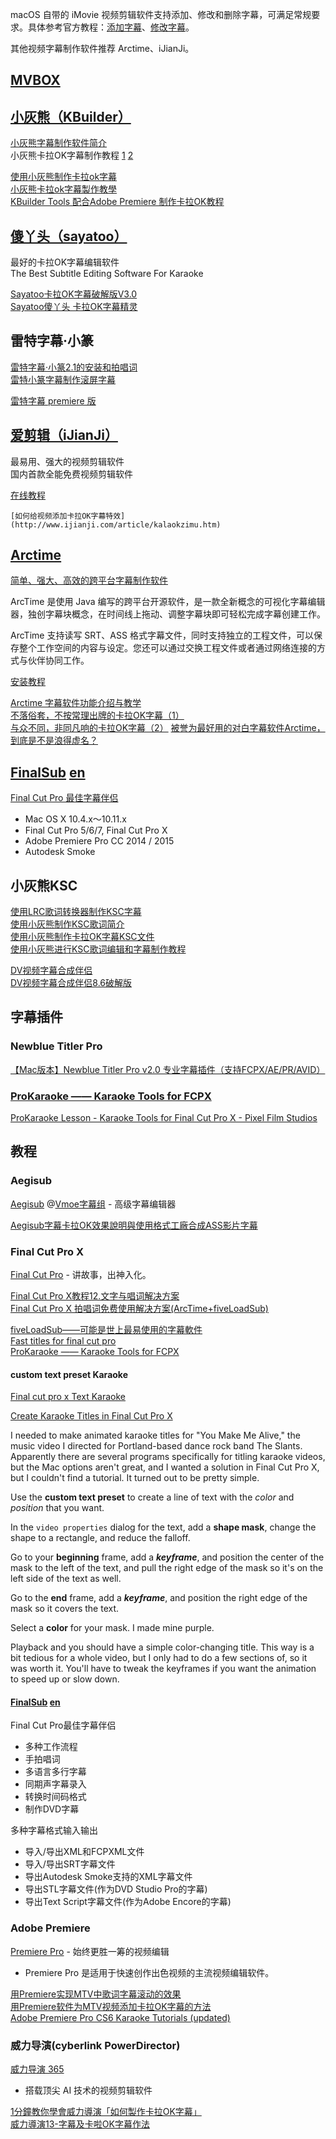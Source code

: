 
macOS 自带的 iMovie 视频剪辑软件支持添加、修改和删除字幕，可满足常规要求。具体参考官方教程：[添加字幕](https://support.apple.com/zh-cn/guide/imovie/mov4d3dce7ba/mac)、[修改字幕](https://support.apple.com/zh-cn/guide/imovie/mov9c5e9641f/mac)。

其他视频字幕制作软件推荐 Arctime、iJianJi。

## [MVBOX](http://www.mvbox.cn/)


## [小灰熊（KBuilder）](http://www.xmsdev.com/)

[小灰熊字幕制作软件简介](http://www.mvbox.cn/help/help4_xhx.shtml)  
小灰熊卡拉OK字幕制作教程 [1](http://www.6699fa.cn/qita/xiao13063006.html) [2](http://www.zhuantilan.com/jiqiao/45247.html)

[使用小灰熊制作卡拉ok字幕](http://v.youku.com/v_show/id_XNjgxOTI0OTcy.html)  
[小灰熊卡拉ok字幕製作教學](https://www.youtube.com/watch?v=N7qcESYy1m4)  
[KBuilder Tools 配合Adobe Premiere 制作卡拉OK教程](http://wujiajiaoxin.blog.163.com/blog/static/20640100920113205256598/)

## [傻丫头（sayatoo）](http://www.sayatoosoft.com/index_chs.html#)

最好的卡拉OK字幕编辑软件  
The Best Subtitle Editing Software For Karaoke

[Sayatoo卡拉OK字幕破解版V3.0](http://blog.sina.com.cn/s/blog_6da9c71e0102v3r6.html)  
[Sayatoo傻丫头 卡拉OK字幕精灵](http://v.youku.com/v_show/id_XNDU3MTU3ODky.html)

## 雷特字幕·小篆

[雷特字幕·小篆2.1的安装和拍唱词](http://www.dvedit.cn/thread-170690-1-1.html)  
[雷特小篆字幕制作滚屏字幕](http://blog.163.com/qywwkai@126/blog/static/21003042201511844028244/)

[雷特字幕 premiere 版](http://www.videostar.com/2015/09/28/cgstar-premiere/)

## [爱剪辑（iJianJi）](http://www.ijianji.com/index.htm)

最易用、强大的视频剪辑软件  
国内首款全能免费视频剪辑软件

[在线教程](http://www.ijianji.com/course.htm)  

	[如何给视频添加卡拉OK字幕特效](http://www.ijianji.com/article/kalaokzimu.htm)

## [Arctime](http://www.arctime.org/)

[简单、强大、高效的跨平台字幕制作软件](http://filmaker.cn/thread-61566-1-1.html)

ArcTime 是使用 Java 编写的跨平台开源软件，是一款全新概念的可视化字幕编辑器，独创字幕块概念，在时间线上拖动、调整字幕块即可轻松完成字幕创建工作。

ArcTime 支持读写 SRT、ASS 格式字幕文件，同时支持独立的工程文件，可以保存整个工作空间的内容与设定。您还可以通过交换工程文件或者通过网络连接的方式与伙伴协同工作。

[安装教程](http://www.xp85.com/html/Arctime.html)

[Arctime 字幕软件功能介绍与教学](http://list.youku.com/albumlist/show?id=26249589&ascending=1&page=1)  
[不落俗套，不按常理出牌的卡拉OK字幕（1）](http://v.youku.com/v_show/id_XMTU0OTI3NzAwNA)  
[与众不同，非同凡响的卡拉OK字幕（2）](http://v.youku.com/v_show/id_XMTU0OTI3Njk4MA)
[被誉为最好用的对白字幕软件Arctime，到底是不是浪得虚名？](https://zhuanlan.zhihu.com/p/68574333)

## [FinalSub](http://www.finalsub.com/features.html) [en](http://www.finalsub.com/index_en.html)

[Final Cut Pro 最佳字幕伴侣](http://www.finalsub.com/index.html)

- Mac OS X 10.4.x～10.11.x  
- Final Cut Pro 5/6/7, Final Cut Pro X  
- Adobe Premiere Pro CC 2014 / 2015  
- Autodesk Smoke  

## 小灰熊KSC

[使用LRC歌词转换器制作KSC字幕](http://jingyan.baidu.com/article/3a2f7c2e632f5f26afd61185.html)  
[使用小灰熊制作KSC歌词简介](http://blog.sina.com.cn/s/blog_4fd324080100p72m.html)  
[使用小灰熊制作卡拉OK字幕KSC文件](http://100114.blog.51cto.com/90114/33241/)  
[使用小灰熊进行KSC歌词编辑和字幕制作教程](http://www.51vv.com/soft/intro-14.shtml)

[DV视频字幕合成伴侣](http://www.fhsoft.net/pro_Video2MTV.htm)  
[DV视频字幕合成伴侣8.6破解版](http://www.163disk.com/fileview_2225517.html)

## 字幕插件

### Newblue Titler Pro

[【Mac版本】Newblue Titler Pro v2.0 专业字幕插件（支持FCPX/AE/PR/AVID）](http://www.mfcpx.com/nbt2/)

### [ProKaraoke —— Karaoke Tools for FCPX](http://store.pixelfilmstudios.com/product/prokaraoke/)

[ProKaraoke Lesson - Karaoke Tools for Final Cut Pro X - Pixel Film Studios](https://vimeo.com/118074376)

## 教程

### Aegisub

[Aegisub](https://aegisub.org/zh-cn/) @[Vmoe字幕组](https://aegi.vmoe.info/) - 高级字幕编辑器

[Aegisub字幕卡拉OK效果說明與使用格式工廠合成ASS影片字幕](https://www.youtube.com/watch?v=oJSLCZ_iZlU)

### Final Cut Pro X

[Final Cut Pro](https://www.apple.com.cn/final-cut-pro/) - 讲故事，出神入化。

[Final Cut Pro X教程12.文字与唱词解决方案](http://v.youku.com/v_show/id_XNjM3OTU5NTk2.html)  
[Final Cut Pro X 拍唱词免费使用解决方案(ArcTime+fiveLoadSub)](http://www.yakfx.com/304.html)  

[fiveLoadSub——可能是世上最易使用的字幕軟件](http://wilsonlmh.github.io/fiveLoadSub/)  
[Fast titles for final cut pro](http://www.ilgattohanuovecode.it/tool/final-cut-fast-titles/)  
[ProKaraoke —— Karaoke Tools for FCPX](http://store.pixelfilmstudios.com/product/prokaraoke/)

#### custom text preset Karaoke  

[Final cut pro x Text Karaoke](https://www.youtube.com/watch?v=nOZyKq4wSEY)  

[Create Karaoke Titles in Final Cut Pro X](http://amonkeysdoneit.blogspot.com/2011/12/create-karaoke-titles-in-final-cut-pro.html)

I needed to make animated karaoke titles for "You Make Me Alive," the music video I directed for Portland-based dance rock band The Slants. Apparently there are several programs specifically for titling karaoke videos, but the Mac options aren't great, and I wanted a solution in Final Cut Pro X, but I couldn't find a tutorial. It turned out to be pretty simple.

Use the **custom text preset** to create a line of text with the _color_ and _position_ that you want.

In the `video properties` dialog for the text, add a **shape mask**, change the shape to a rectangle, and reduce the falloff.

Go to your **beginning** frame, add a **_keyframe_**, and position the center of the mask to the left of the text, and pull the right edge of the mask so it's on the left side of the text as well.

Go to the **end** frame, add a **_keyframe_**, and position the right edge of the mask so it covers the text.

Select a **color** for your mask. I made mine purple. 

Playback and you should have a simple color-changing title. This way is a bit tedious for a whole video, but I only had to do a few sections of, so it was worth it. You'll have to tweak the keyframes if you want the animation to speed up or slow down. 

#### [FinalSub](http://www.finalsub.com/features.html) [en](http://www.finalsub.com/index_en.html)

Final Cut Pro最佳字幕伴侣

- 多种工作流程  
- 手拍唱词  
- 多语言多行字幕  
- 同期声字幕录入  
- 转换时间码格式  
- 制作DVD字幕  

多种字幕格式输入输出

- 导入/导出XML和FCPXML文件  
- 导入/导出SRT字幕文件  
- 导出Autodesk Smoke支持的XML字幕文件  
- 导出STL字幕文件(作为DVD Studio Pro的字幕)  
- 导出Text Script字幕文件(作为Adobe Encore的字幕)  

### Adobe Premiere

[Premiere Pro](https://www.adobe.com/cn/products/premiere.html) - 始终更胜一筹的视频编辑

- Premiere Pro 是适用于快速创作出色视频的主流视频编辑软件。

[用Premiere实现MTV中歌词字幕滚动的效果](http://blog.sina.com.cn/s/blog_4a3f1f8b0100nsrs.html)  
[用Premiere软件为MTV视频添加卡拉OK字幕的方法](http://www.xzbu.com/9/view-2905776.htm)  
[Adobe Premiere Pro CS6 Karaoke Tutorials (updated)](https://www.youtube.com/watch?v=YyFw0DBiVbw)

### 威力导演(cyberlink PowerDirector)

[威力导演 365](https://cn.cyberlink.com/products/powerdirector-video-editing-software/overview_zh_CN.html)

- 搭载顶尖 AI 技术的视频剪辑软件

[1分鐘教你學會威力導演「如何製作卡拉OK字幕」](https://www.youtube.com/watch?v=aU8hoFL6Nrc&list=PLA3JHaJL8w2MbDZ6Vhqy7AM9IS6HwtlHI)  
[威力導演13-字幕及卡啦OK字幕作法](https://www.youtube.com/watch?v=RYqnLNbH48M)  
